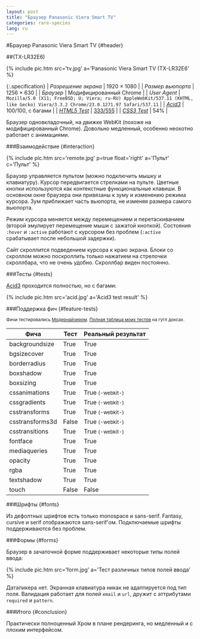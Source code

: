 ```yaml
---
layout: post
title: "Браузер Panasonic Viera Smart TV"
categories: rare-species
lang: ru
---
```


#Браузер Panasonic Viera Smart TV {#header}

##(TX-LR32E6)

{% include pic.htm src='tv.jpg' a='Panasonic Viera Smart TV (TX-LR32E6' %}

{:.specification}
| *Разрешение экрана* | 1920 &times; 1080 |
| *Размер вьюпорта* | 1256 &times; 630 |
| *Браузер* | Модифицированный Chrome |
| *User Agent* | `Mozilla/5.0 (X11; FreeBSD; U; Viera; ru-RU) AppleWebKit/537.11 (KHTML, like Gecko) Viera/3.3.2 Chrome/23.0.1271.97 Safari/537.11` |
| *[Acid3](http://acid3.acidtests.org/)* | 100/100, с багами |
| *[HTML5 Test](http://html5test.com/)* | [333/555](http://html5test.com/s/cdd96d20133ac84a.html) |
| *[CSS3 Test](http://css3test.com/)* | 54% |

Браузер одновкладочный, на движке WebKit (похоже на модифицированный Chrome). Довольно медленный, особенно неохотно работает с анимациями.

###Взаимодействие {#interaction}

{% include pic.htm src='remote.jpg' p=true float='right' a='Пульт' c='Пульт' %}

Браузер управляется пультом (можно подключить мышку и клавиатуру). Курсор передвигается стрелками на пульте. Цветные кнопки используются как контекстные функциональные клавиши. В основном окне браузера они привязаны к зуму и изменению режима курсора. Зум приближает часть вьюпорта, не изменяя размера самого вьюпорта.

Режим курсора меняется между перемещением и перетаскиванием (второй эмулирует перемещение мыши с зажатой кнопкой). Состояния `:hover` и `:active` работают с курсором без проблем (`:active` срабатывает после небольшой задержки).

Сайт скроллится подведением курсора к краю экрана. Блоки со скроллом можно поскроллить только нажатием на стрелочки скроллбара, что не очень удобно. Скроллбар виден постоянно.

###Тесты {#tests}

[Acid3](http://acid3.acidtests.org/) проходится полностью, но с багами:

{% include pic.htm src='acid.jpg' a='Acid3 test result' %}

###Поддержка фич {#feature-tests}

<small>Фичи тестировались [Модернайзером](//modernizr.com). [Полная таблица моих тестов](https://docs.google.com/spreadsheet/ccc?key=0AjA1cIs8C8MGdFdyQ0lMQnhMbHJEeVZpMW9XejhzU2c&usp=sharing#gid=0) на гугл доксах.</small>

<div class="table-holder">
	<table>
		<thead>
			<tr>
				<th>Фича</th>
				<th>Тест</th>
				<th>Реальный результат</th>
			</tr>
		</thead>
		<tbody>
			<tr>
				<td>backgroundsize</td>
				<td class="true">True</td>
				<td class="true">True</td>
			</tr>
			<tr>
				<td>bgsizecover</td>
				<td class="true">True</td>
				<td class="true">True</td>
			</tr>
			<tr>
				<td>borderradius</td>
				<td class="true">True</td>
				<td class="true">True</td>
			</tr>
			<tr>
				<td>boxshadow</td>
				<td class="true">True</td>
				<td class="true">True</td>
			</tr>
			<tr>
				<td>boxsizing </td>
				<td class="true">True</td>
				<td class="true">True</td>
			</tr>
			<tr>
				<td>cssanimations</td>
				<td class="true">True</td>
				<td class="true">True <small>(-webkit-)</small></td>
			</tr>
			<tr>
				<td>cssgradients</td>
				<td class="true">True</td>
				<td class="true">True <small>(-webkit-)</small></td>
			</tr>
			<tr>
				<td>csstransforms</td>
				<td class="true">True</td>
				<td class="true">True <small>(-webkit-)</small></td>
			</tr>
			<tr>
				<td>csstransforms3d</td>
				<td class="false">False</td>
				<td class="true">True <small>(-webkit-)</small></td>
			</tr>
			<tr>
				<td>csstransitions</td>
				<td class="true">True</td>
				<td class="true">True <small>(-webkit-)</small></td>
			</tr>
			<tr>
				<td>fontface</td>
				<td class="true">True</td>
				<td class="true">True</td>
			</tr>
			<tr>
				<td>mediaqueries</td>
				<td class="true">True</td>
				<td class="true">True</td>
			</tr>
			<tr>
				<td>opacity</td>
				<td class="true">True</td>
				<td class="true">True</td>
			</tr>
			<tr>
				<td>rgba</td>
				<td class="true">True</td>
				<td class="true">True</td>
			</tr>
			<tr>
				<td>textshadow</td>
				<td class="true">True</td>
				<td class="true">True</td>
			</tr>
			<tr>
				<td>touch</td>
				<td class="false">False</td>
				<td class="false">False</td>
			</tr>
		</tbody>
	</table>
</div>

###Шрифты {#fonts}

Из дефолтных шрифтов есть только monospace и sans-serif. Fantasy, cursive и serif отображаются sans-serif'ом. Подключаемые шрифты поддерживаются без проблем.

###Формы {#forms}

Браузер в зачаточной форме поддерживает некоторые типы полей ввода:

{% include pic.htm src='form.jpg' a='Тест различных типов полей ввода' %}

Датапикера нет. Экранная клавиатура никак не адаптируется под тип поля. Валидация работает для полей `email` и `url`, дружит с аттрибутами `required` и `pattern`.

###Итого {#conclusion}

Практически полноценный Хром в плане рендеринга, но медленный и с плохим интерфейсом.

